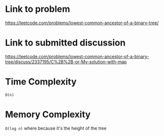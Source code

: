 # Link to problem
https://leetcode.com/problems/lowest-common-ancestor-of-a-binary-tree/

# Link to submitted discussion
https://leetcode.com/problems/lowest-common-ancestor-of-a-binary-tree/discuss/2337195/C%2B%2B-or-My-solution-with-map

# Time Complexity
`O(n)`

# Memory Complexity
`O(log n)` where because it's the height of the tree
